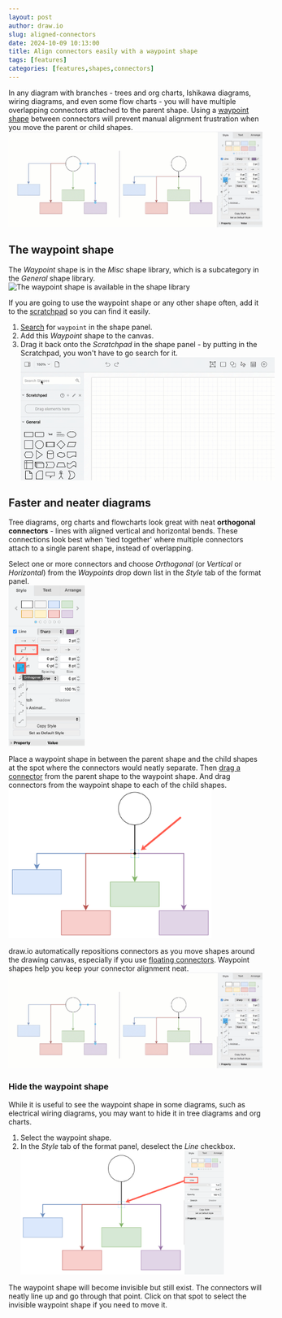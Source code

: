 ```yaml
---
layout: post
author: draw.io
slug: aligned-connectors
date: 2024-10-09 10:13:00
title: Align connectors easily with a waypoint shape
tags: [features]
categories: [features,shapes,connectors]
---
```


In any diagram with branches - trees and org charts, Ishikawa diagrams, wiring diagrams, and even some flow charts - you will have multiple overlapping connectors attached to the parent shape. Using a [waypoint shape](/blog/waypoint-shape.html) between connectors will prevent manual alignment frustration when you move the parent or child shapes. 
<br /><img src="/assets/img/blog/waypoint-orthogonal-connectors.gif" style="width=100%;max-width:500px;height:auto;" alt="A waypoint shape will make your tree connectors neater">


## The waypoint shape

The _Waypoint_ shape is in the _Misc_ shape library, which is a subcategory in the _General_ shape library. 
<br /><img src="/assets/img/blog/waypoint-shape-misc-shape-library.png" style="width=100%;max-width:400px;height:auto;" alt="The waypoint shape is available in the shape library">

If you are going to use the waypoint shape or any other shape often, add it to the [scratchpad](/doc/faq/scratchpad.html) so you can find it easily.

1. [Search](/doc/faq/shape-search.html) for ``waypoint`` in the shape panel. 
2. Add this _Waypoint_ shape to the canvas. 
3. Drag it back onto the _Scratchpad_ in the shape panel - by putting in the Scratchpad, you won't have to go search for it.
<br /><img src="/assets/img/blog/waypoint-scratchpad.gif" style="width=100%;max-width:500px;height:auto;" alt="If you are going to use a shape often, like this waypoint shape, drag one from the drawing canvas to the scratchpad for easy access">


## Faster and neater diagrams

Tree diagrams, org charts and flowcharts look great with neat **orthogonal connectors** - lines with aligned vertical and horizontal bends. These connections look best when 'tied together' where multiple connectors attach to a single parent shape, instead of overlapping.

Select one or more connectors and choose _Orthogonal_ (or _Vertical_ or _Horizontal_) from the _Waypoints_ drop down list in the _Style_ tab of the format panel. 
<br /><img src="/assets/img/blog/connector-orthogonal.png" style="width=100%;max-width:150px;height:auto;" alt="Orthogonal connectors are ideal for neat trees, graphs and flowcharts">

Place a waypoint shape in between the parent shape and the child shapes at the spot where the connectors would neatly separate. Then [drag a connector](/doc/faq/connectors.html) from the parent shape to the waypoint shape. And drag connectors from the waypoint shape to each of the child shapes.
<br /><img src="/assets/img/blog/waypoint-shape-place-tree.png" style="width=100%;max-width:400px;height:auto;" alt="Place the waypoint shape between the parent and child shapes at the spot where the connectors neatly separate">

draw.io automatically repositions connectors as you move shapes around the drawing canvas, especially if you use [floating connectors](/doc/faq/connector-fixed-vs-floating.html). Waypoint shapes help you keep your connector alignment neat.
<br /><img src="/assets/img/blog/waypoint-orthogonal-connectors.gif" style="width=100%;max-width:500px;height:auto;" alt="A waypoint shape will make your tree connectors neater">

### Hide the waypoint shape

While it is useful to see the waypoint shape in some diagrams, such as electrical wiring diagrams, you may want to hide it in tree diagrams and org charts. 

1. Select the waypoint shape. 
2. In the _Style_ tab of the format panel, deselect the _Line_ checkbox. 
<br /><img src="/assets/img/blog/waypoint-shape-invisible.png" style="width=100%;max-width:400px;height:auto;" alt="Deselect the Line style checkbox to turn a waypoint shape invisible">

The waypoint shape will become invisible but still exist. The connectors will neatly line up and go through that point. Click on that spot to select the invisible waypoint shape if you need to move it. 